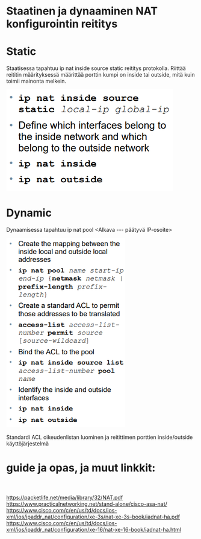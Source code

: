 <h1>Staatinen ja dynaaminen NAT konfigurointin reititys</h1>

# Static
Staatisessa tapahtuu ip nat inside source static reititys protokolla. Riittää reititin määrityksessä määrittää porttin kumpi on inside tai outside, mitä kuin toimii mainonta melkein.

![Alt text](images/NAT-static-configurationCommand.PNG?raw=true "None")

# Dynamic
Dynaamisessa tapahtuu ip nat pool <NAME> <Alkava --- päätyvä IP-osoite> <subnet-mask>
  
![Alt text](images/NAT-dynamic-configurationCommand.PNG?raw=true "None")


Standardi ACL oikeudenlistan luominen ja reitittimen porttien inside/outside käyttöjärjestelmä

  
# guide ja opas, ja muut linkkit:<br> <br>
  https://packetlife.net/media/library/32/NAT.pdf <br>
  https://www.practicalnetworking.net/stand-alone/cisco-asa-nat/
  https://www.cisco.com/c/en/us/td/docs/ios-xml/ios/ipaddr_nat/configuration/xe-3s/nat-xe-3s-book/iadnat-ha.pdf  <br>
  https://www.cisco.com/c/en/us/td/docs/ios-xml/ios/ipaddr_nat/configuration/xe-16/nat-xe-16-book/iadnat-ha.html  <br>
